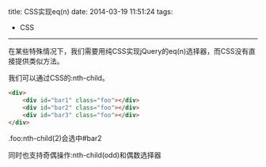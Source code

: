 title: CSS实现eq(n)
date: 2014-03-19 11:51:24
tags:
- CSS
---

在某些特殊情况下，我们需要用纯CSS实现jQuery的eq(n)选择器，而CSS没有直接提供类似方法。

<!-- more -->

我们可以通过CSS的:nth-child。

```html
<div>
    <div id="bar1" class="foo"></div>
    <div id="bar2" class="foo"></div>
    <div id="bar3" class="foo"></div>
</div>
```

.foo:nth-child(2)会选中#bar2

同时也支持奇偶操作:nth-child(odd)和偶数选择器
